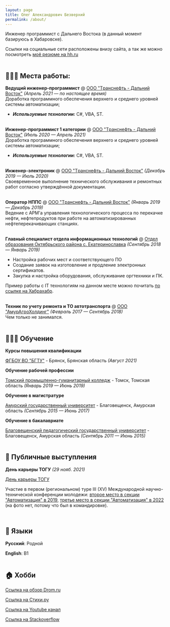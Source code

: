 ```yaml
---
layout: page
title: Олег Александрович Безверхий
permalink: /about/
---
```


Инженер программист с Дальнего Востока (в данный момент базируюсь в Хабаровске).

Ссылки на социальные сети расположены внизу сайта, а так же можно посмотреть [моё резюме на hh.ru](https://blagoveschensk.hh.ru/resume/100a47e7ff099c5d9b0039ed1f3359764f7137)
<br><br>

## 👩🏼‍💻 Места работы:

**Ведущий инженер-программист** @ [ООО "Tранснефть - Дальний Восток"](https://fareast.transneft.ru) _(Апрель 2021 — по настоящее время)_ <br>
Доработка программного обеспечения верхнего и среднего уровней системы автоматизации;
  - **_Используемые технологии:_** C#, VBA, ST.
<br><br>

**Инженер-программист 1 категории** @ [ООО "Tранснефть - Дальний Восток"](https://fareast.transneft.ru) _(Июль 2020 — Апрель 2021)_ <br>
Доработка программного обеспечения верхнего и среднего уровней системы автоматизации;
  - **_Используемые технологии:_** C#, VBA, ST.
<br><br>

**Инженер-электроник** @ [ООО "Tранснефть - Дальний Восток"](https://fareast.transneft.ru) _(Декабрь 2019 — Июль 2020)_ <br>
Своевременное выполнение технического обслуживания и ремонтных работ согласно утверждённой документации.
<br><br>

**Оператор НППС** @ [ООО "Tранснефть - Дальний Восток"](https://fareast.transneft.ru) _(Январь 2019 — Декабрь 2019)_ <br>
Ведение с АРМ'а управления технологического процесса по перекачке нефти, нефтепродуктов при работе на автоматизированных нефтеперекачивающих станциях.
<br><br>

**Главный специалист отдела информационных технологий** @ [Отдел образования Октябрьского района с. Екатеринославка](http://okt-roo.my1.ru) _(Сентябрь 2018 — Январь 2019)_<br>
- Настройка рабочих мест и соответствующего ПО
- Создание заявок на изготовление и продление электронных сертификатов.
- Закупка и настройка оборудования, обслуживание оргтехники и ПК.

Пример работы с IT технологиям на данном месте можно почитать [по ссылке на Хабрахабр](https://habr.com/ru/post/561822/).
<br><br>

**Техник по учету ремонта и ТО автотранспорта** @ [ООО "АмурАгроХолдинг"](http://www.vegalon.ru) _(Февраль 2017 — Сентябрь 2018)_<br>
Чем только не занимался.
<br><br>

## 👩🏼‍🎓 Обучение

**Курсы повышения квалификации**<br>

[ФГБОУ ВО "БГТУ"](https://www.tu-bryansk.ru/) - Брянск, Брянская область _(Август 2021)_ 

**Обучение рабочей профессии**<br>

[Томский промышленно-гуманитарный колледж](http://tgpgk.tomsk.ru/) - Томск, Томская область _(Январь 2019 — Июнь 2019)_ 


**Обучение в магистратуре**<br>

[Амурский государственный университет](https://amursu.ru/) - Благовещенск, Амурская область _(Сентябрь 2015 — Июнь 2017)_ 

**Обучение в бакалавриате**<br>

[Благовещенский педагогический государственный университет](https://bgpu.ru/) - Благовещенск, Амурская область _(Сентябрь 2011 — Июнь 2015)_ 
<br><br>

## 🎤 Публичные выступления
    
**День карьеры ТОГУ** _(29 нояб. 2021)_<br>

[День карьеры ТОГУ](https://youtu.be/8BFlrrvk6Po)<br>

Участие в первом (региональном) туре III (XV) Международной научно-технической конференции молодежи: [второе место в секции "Автоматизация" в 2019](https://fareast.transneft.ru/press/news/?id=70903), [третье место в секции "Автоматизация" в 2022](https://fareast.transneft.ru/press/news/?id=114131) (на фото нет, потому что был в командировке).



<br>

## 💬 Языки

**Русский**: Родной

**English**: B1 
<br><br>

## 🏠 Хобби

[Ссылка на обзор Drom.ru](https://www.drom.ru/reviews/toyota/passo/910074/)

[Ссылка на Стихи.ру](https://stihi.ru/avtor/olegbezverhii)

[Ссылка на Youtube канал](https://www.youtube.com/@OlegBezverhii/videos)

[Ссылка на Stackoverflow](https://ru.stackoverflow.com/users/207176/oleg-bezverhii)